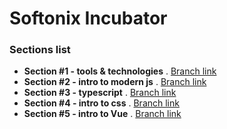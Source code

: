 # Softonix Incubator

### Sections list

- **Section #1 - tools & technologies** . [Branch link](https://github.com/Softonix/softonix-incubator/tree/section-1-tooling)
- **Section #2 - intro to modern js** . [Branch link](https://github.com/Softonix/softonix-incubator/tree/section-2-intro-to-js)
- **Section #3 - typescript** . [Branch link](https://github.com/Softonix/softonix-incubator/tree/section-3-typescript)
- **Section #4 - intro to css** . [Branch link](https://github.com/Softonix/softonix-incubator/tree/section-4-intro-to-css)
- **Section #5 - intro to Vue** . [Branch link](https://github.com/Softonix/softonix-incubator/tree/section-5-intro-to-vue)

